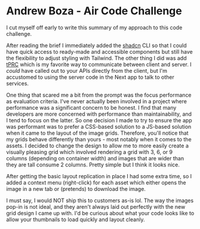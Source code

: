 # Andrew Boza - Air Code Challenge

I cut myself off early to write this summary of my approach to this code challenge.

After reading the brief I immediately added the [shadcn](https://ui.shadcn.com/) CLI so that I could have quick access to ready-made and accessible components but still have the flexibility to adjust styling with Tailwind. The other thing I did was add [tPRC](https://trpc.io/) which is my favorite way to communicate between client and server. I _could_ have called out to your APIs directly from the client, but I'm accustomed to using the server code in the Next app to talk to other services.

One thing that scared me a bit from the prompt was the focus performance as evaluation criteria. I've never actually been involved in a project where performance was a significant concern to be honest. I find that many developers are more concerned with performance than maintainability, and I tend to focus on the latter. So one decision I made to try to ensure the app was performant was to prefer a CSS-based solution to a JS-based solution when it came to the layout of the image grids. Therefore, you'll notice that my grids behave differently than yours - most notably when it comes to the assets. I decided to change the design to allow me to more easily create a visually pleasing grid which involved rendering a grid with 3, 6, or 9 columns (depending on container width) and images that are wider than they are tall consume 2 columns. Pretty simple but I think it looks nice.

After getting the basic layout replication in place I had some extra time, so I added a context menu (right-click) for each asset which either opens the image in a new tab or (pretends) to download the image.

I must say, I would NOT ship this to customers as-is lol. The way the images pop-in is not ideal, and they aren't always laid out perfectly with the new grid design I came up with. I'd be curious about what your code looks like to allow your thumbnails to load quickly and layout cleanly.
